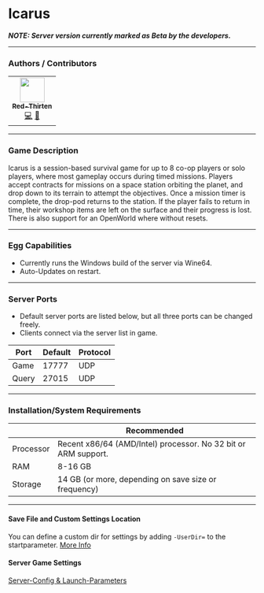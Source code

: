 # Icarus

***NOTE: Server version currently marked as Beta by the developers.***
___

### Authors / Contributors

<!-- prettier-ignore-start -->
<!-- markdownlint-disable -->
<table>
    <tr>
        <td align="center">
            <a href="https://github.com/BolverBlitz">
                <img src="https://avatars.githubusercontent.com/u/35345288" width="50px;" alt=""/><br /><sub><b>Red-Thirten</b></sub>
            </a>
            <br />
            <a href="https://github.com/BolverBlitz" title="Codes">💻</a>
            <a href="https://github.com/BolverBlitz" title="Maintains">🔨</a>
        </td>
    </tr>
</table>
<!-- markdownlint-enable -->
<!-- prettier-ignore-end -->

___

### Game Description

Icarus is a session-based survival game for up to 8 co-op players or solo players, where most gameplay occurs during timed missions. Players accept contracts for missions on a space station orbiting the planet, and drop down to its terrain to attempt the objectives. Once a mission timer is complete, the drop-pod returns to the station. If the player fails to return in time, their workshop items are left on the surface and their progress is lost. 
There is also support for an OpenWorld where without resets.

___

### Egg Capabilities

- Currently runs the Windows build of the server via Wine64.
- Auto-Updates on restart.

___

### Server Ports

- Default server ports are listed below, but all three ports can be changed freely.
- Clients connect via the server list in game.

| Port | Default | Protocol |
|---------|---------|---------|
| Game | 17777 | UDP |
| Query | 27015 | UDP |

___

### Installation/System Requirements

|  |  Recommended |
|---------|---------|
| Processor | Recent x86/64 (AMD/Intel) processor. No 32 bit or ARM support. | Unsubstantiated reports say that RCON uses significantly more CPU when enabled, but I have not been able to replicate myself. |
| RAM |  8-16 GB |
| Storage |  14 GB (or more, depending on save size or frequency) |

___

#### Save File and Custom Settings Location

You can define a custom dir for settings by adding `-UserDir=` to the startparameter. [More Info](https://github.com/RocketWerkz/IcarusDedicatedServer/wiki/Server-Config-&-Launch-Parameters#-userdir)

#### Server Game Settings

[Server-Config & Launch-Parameters](https://github.com/RocketWerkz/IcarusDedicatedServer/wiki/Server-Config-&-Launch-Parameters)